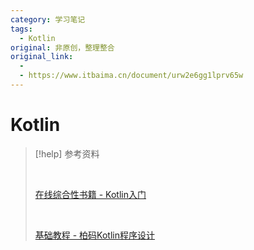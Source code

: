 ```yaml
---
category: 学习笔记
tags:
  - Kotlin
original: 非原创，整理整合
original_link:
  - 
  - https://www.itbaima.cn/document/urw2e6gg1lprv65w
---
```


# Kotlin

> [!help] 参考资料
>
> <br/>
> 
> [在线综合性书籍 - Kotlin入门](https://book.kotlincn.net/text/getting-started.html)
> 
> <br/>
> 
> [基础教程 - 柏码Kotlin程序设计](https://www.itbaima.cn/document/urw2e6gg1lprv65w)

